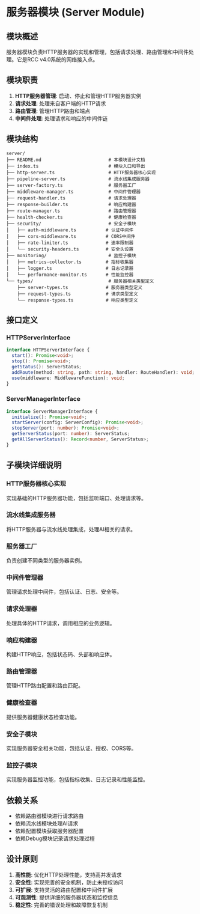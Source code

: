 # 服务器模块 (Server Module)

## 模块概述

服务器模块负责HTTP服务器的实现和管理，包括请求处理、路由管理和中间件处理。它是RCC v4.0系统的网络接入点。

## 模块职责

1. **HTTP服务器管理**: 启动、停止和管理HTTP服务器实例
2. **请求处理**: 处理来自客户端的HTTP请求
3. **路由管理**: 管理HTTP路由和端点
4. **中间件处理**: 处理请求和响应的中间件链

## 模块结构

```
server/
├── README.md                         # 本模块设计文档
├── index.ts                          # 模块入口和导出
├── http-server.ts                    # HTTP服务器核心实现
├── pipeline-server.ts                # 流水线集成服务器
├── server-factory.ts                 # 服务器工厂
├── middleware-manager.ts             # 中间件管理器
├── request-handler.ts                # 请求处理器
├── response-builder.ts               # 响应构建器
├── route-manager.ts                  # 路由管理器
├── health-checker.ts                 # 健康检查器
├── security/                         # 安全子模块
│   ├── auth-middleware.ts           # 认证中间件
│   ├── cors-middleware.ts           # CORS中间件
│   ├── rate-limiter.ts              # 速率限制器
│   └── security-headers.ts          # 安全头设置
├── monitoring/                       # 监控子模块
│   ├── metrics-collector.ts         # 指标收集器
│   ├── logger.ts                    # 日志记录器
│   └── performance-monitor.ts       # 性能监控器
└── types/                            # 服务器相关类型定义
    ├── server-types.ts              # 服务器类型定义
    ├── request-types.ts             # 请求类型定义
    └── response-types.ts            # 响应类型定义
```

## 接口定义

### HTTPServerInterface

```typescript
interface HTTPServerInterface {
  start(): Promise<void>;
  stop(): Promise<void>;
  getStatus(): ServerStatus;
  addRoute(method: string, path: string, handler: RouteHandler): void;
  use(middleware: MiddlewareFunction): void;
}
```

### ServerManagerInterface

```typescript
interface ServerManagerInterface {
  initialize(): Promise<void>;
  startServer(config: ServerConfig): Promise<void>;
  stopServer(port: number): Promise<void>;
  getServerStatus(port: number): ServerStatus;
  getAllServerStatus(): Record<number, ServerStatus>;
}
```

## 子模块详细说明

### HTTP服务器核心实现

实现基础的HTTP服务器功能，包括监听端口、处理请求等。

### 流水线集成服务器

将HTTP服务器与流水线处理集成，处理AI相关的请求。

### 服务器工厂

负责创建不同类型的服务器实例。

### 中间件管理器

管理请求处理中间件，包括认证、日志、安全等。

### 请求处理器

处理具体的HTTP请求，调用相应的业务逻辑。

### 响应构建器

构建HTTP响应，包括状态码、头部和响应体。

### 路由管理器

管理HTTP路由配置和路由匹配。

### 健康检查器

提供服务器健康状态检查功能。

### 安全子模块

实现服务器安全相关功能，包括认证、授权、CORS等。

### 监控子模块

实现服务器监控功能，包括指标收集、日志记录和性能监控。

## 依赖关系

- 依赖路由器模块进行请求路由
- 依赖流水线模块处理AI请求
- 依赖配置模块获取服务器配置
- 依赖Debug模块记录请求处理过程

## 设计原则

1. **高性能**: 优化HTTP处理性能，支持高并发请求
2. **安全性**: 实现完善的安全机制，防止未授权访问
3. **可扩展**: 支持灵活的路由配置和中间件扩展
4. **可观测性**: 提供详细的服务器状态和监控信息
5. **稳定性**: 完善的错误处理和故障恢复机制
